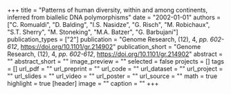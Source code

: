 +++
title = "Patterns of human diversity, within and among continents, inferred from biallelic DNA polymorphisms"
date = "2002-01-01"
authors = ["C. Romualdi", "D. Balding", "I.S. Nasidze", "G. Risch", "M. Robichaux", "S.T. Sherry", "M. Stoneking", "M.A. Batzer", "G. Barbujani"]
publication_types = ["2"]
publication = "Genome Research, (12), 4, _pp. 602-612_, https://doi.org/10.1101/gr.214902"
publication_short = "Genome Research, (12), 4, _pp. 602-612_, https://doi.org/10.1101/gr.214902"
abstract = ""
abstract_short = ""
image_preview = ""
selected = false
projects = []
tags = []
url_pdf = ""
url_preprint = ""
url_code = ""
url_dataset = ""
url_project = ""
url_slides = ""
url_video = ""
url_poster = ""
url_source = ""
math = true
highlight = true
[header]
image = ""
caption = ""
+++
